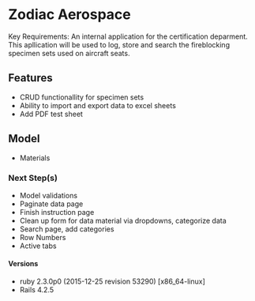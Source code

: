 # Zodiac Aerospace

Key Requirements: An internal application for the certification deparment. This apllication will be used to log, store and search the fireblocking specimen sets used on aircraft seats.

## Features
- CRUD functionallity for specimen sets
- Ability to import and export data to excel sheets
- Add PDF test sheet

## Model
- Materials


### Next Step(s)
- Model validations 
- Paginate data page
- Finish instruction page
- Clean up form for data material via dropdowns, categorize data
- Search page, add categories 
- Row Numbers
- Active tabs

#### Versions
- ruby 2.3.0p0 (2015-12-25 revision 53290) [x86_64-linux]
- Rails 4.2.5
